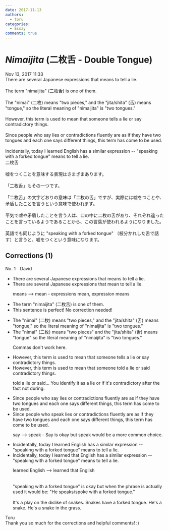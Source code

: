 ```yaml
---
date: 2017-11-13
authors:
  - toru
categories:
  - Essay
comments: true
---
```


# <strong><em>Nimaijita</strong></em> (二枚舌 - Double Tongue)
<div class="date">Nov 13, 2017 11:33</div>
<div id="post"><div id="body_show_ori">
There are several Japanese expressions that means to tell a lie.<br/><br/>The term "nimaijita" (二枚舌) is one of them.<br/><br/>The "nimai" (二枚) means "two pieces," and the "jita/shita" (舌) means "tongue," so the literal meaning of "nimaijita" is "two tongues."<br/><br/>However, this term is used to mean that someone tells a lie or say contradictory things.<br/><br/>Since people who say lies or contradictions fluently are as if they have two tongues and each one says different things, this term has come to be used.<br/><br/>Incidentally, today I learned English has a similar expression -- "speaking with a forked tongue" means to tell a lie.
</div></div>

<!-- more -->

<div id="post_ja"><div id="body_show_mo">
二枚舌<br/><br/>嘘をつくことを意味する表現はさまざまあります。<br/><br/>「二枚舌」もその一つです。<br/><br/>「二枚舌」の文字どおりの意味は「二枚の舌」ですが、実際には嘘をつことや、矛盾したことを言うという意味で使われます。<br/><br/>平気で嘘や矛盾したことを言う人は、口の中に二枚の舌があり、それぞれ違ったことを言っているようであることから、この言葉が使われるようになりました。<br/><br/>英語でも同じように "speaking with a forked tongue" （枝分かれした舌で話す）と言うと、嘘をつくという意味になります。
</div></div>

## Corrections (1)
<div id="block"><div class="first_name"> No. 1　<span class="just_name">David</span></div><div id="block2">
<ul class="correction_field">
<li class="incorrect">There are several Japanese expressions that means to tell a lie.</li>
<li class="corrected correct">
There are several Japanese expressions that mean to tell a lie.
<p class="correction_comment">means --&gt; mean - expressions mean, expression means</p>
</li>
</ul>
<ul class="correction_field">
<li class="incorrect">The term "nimaijita" (二枚舌) is one of them.</li>
<li class="corrected perfect">This sentence is perfect! No correction needed!</li>
</ul>
<ul class="correction_field">
<li class="incorrect">The "nimai" (二枚) means "two pieces," and the "jita/shita" (舌) means "tongue," so the literal meaning of "nimaijita" is "two tongues."</li>
<li class="corrected correct">
The "nimai" (二枚) means "two pieces" and the "jita/shita" (舌) means "tongue" so the literal meaning of "nimaijita" is "two tongues."
<p class="correction_comment">Commas don't work here.</p>
</li>
</ul>
<ul class="correction_field">
<li class="incorrect">However, this term is used to mean that someone tells a lie or say contradictory things.</li>
<li class="corrected correct">
However, this term is used to mean that someone told a lie or said contradictory things.
<p class="correction_comment">told a lie or said... You identify it as a lie or if it's contradictory after the fact not during.</p>
</li>
</ul>
<ul class="correction_field">
<li class="incorrect">Since people who say lies or contradictions fluently are as if they have two tongues and each one says different things, this term has come to be used.</li>
<li class="corrected correct">
Since people who speak lies or contradictions fluently are as if they have two tongues and each one says different things, this term has come to be used.
<p class="correction_comment">say --&gt; speak - Say is okay but speak would be a more common choice.</p>
</li>
</ul>
<ul class="correction_field">
<li class="incorrect">Incidentally, today I learned English has a similar expression -- "speaking with a forked tongue" means to tell a lie.</li>
<li class="corrected correct">
Incidentally, today I learned that English has a similar expression -- "speaking with a forked tongue" means to tell a lie.
<p class="correction_comment">learned English --&gt; learned that English<br/><br/><br/>"speaking with a forked tongue" is okay but when the phrase is actually used it would be: "He speaks/spoke with a forked tongue."<br/><br/>It's a play on the dislike of snakes. Snakes have a forked tongue. He's a snake. He's a snake in the grass.</p>
</li>
</ul>
</div><div class="name"><span class="just_name">Toru</span><br>
Thank you so much for the corrections and helpful comments! :)
</div>
</div>
